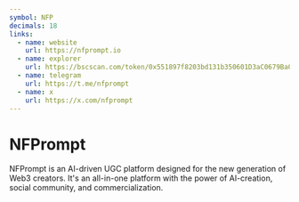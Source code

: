 ```yaml
---
symbol: NFP
decimals: 18
links:
  - name: website
    url: https://nfprompt.io
  - name: explorer
    url: https://bscscan.com/token/0x551897f8203bd131b350601D3aC0679Ba0Fc0136
  - name: telegram
    url: https://t.me/nfprompt
  - name: x
    url: https://x.com/nfprompt
---
```


# NFPrompt

NFPrompt is an AI-driven UGC platform designed for the new generation of Web3 creators. It's an all-in-one platform with the power of AI-creation, social community, and commercialization.
